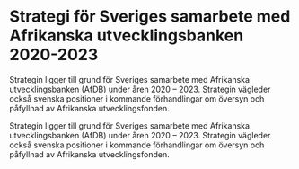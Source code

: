 # Strategi för Sveriges samarbete med Afrikanska utvecklingsbanken 2020-2023

Strategin ligger till grund för Sveriges samarbete med Afrikanska utvecklingsbanken (AfDB) under åren 2020 – 2023. Strategin vägleder också svenska positioner i kommande förhandlingar om översyn och påfyllnad av Afrikanska utvecklingsfonden.

Strategin ligger till grund för Sveriges samarbete med Afrikanska utvecklingsbanken (AfDB) under åren 2020 – 2023. Strategin vägleder också svenska positioner i kommande förhandlingar om översyn och påfyllnad av Afrikanska utvecklingsfonden.
